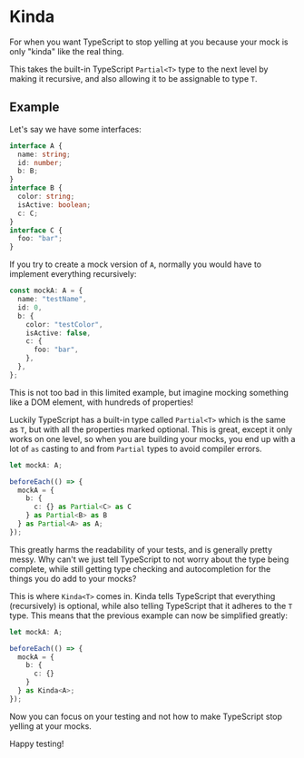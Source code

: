 # Kinda

For when you want TypeScript to stop yelling at you because your mock is only "kinda" like the real thing.

This takes the built-in TypeScript `Partial<T>` type to the next level by making it recursive, and also allowing it to be assignable to type `T`.

## Example

Let's say we have some interfaces:

```typescript
interface A {
  name: string;
  id: number;
  b: B;
}
interface B {
  color: string;
  isActive: boolean;
  c: C;
}
interface C {
  foo: "bar";
}
```

If you try to create a mock version of `A`, normally you would have to implement everything recursively:

```typescript
const mockA: A = {
  name: "testName",
  id: 0,
  b: {
    color: "testColor",
    isActive: false,
    c: {
      foo: "bar",
    },
  },
};
```

This is not too bad in this limited example, but imagine mocking something like a DOM element, with hundreds of properties!

Luckily TypeScript has a built-in type called `Partial<T>` which is the same as `T`, but with all the properties marked optional. This is great, except it only works on one level, so when you are building your mocks, you end up with a lot of `as` casting to and from `Partial` types to avoid compiler errors.

```typescript
let mockA: A;

beforeEach(() => {
  mockA = {
    b: {
      c: {} as Partial<C> as C
    } as Partial<B> as B
  } as Partial<A> as A;
});
```

This greatly harms the readability of your tests, and is generally pretty messy. Why can't we just tell TypeScript to not worry about the type being complete, while still getting type checking and autocompletion for the things you do add to your mocks?

This is where `Kinda<T>` comes in. Kinda tells TypeScript that everything (recursively) is optional, while also telling TypeScript that it adheres to the `T` type. This means that the previous example can now be simplified greatly:

```typescript
let mockA: A;

beforeEach(() => {
  mockA = {
    b: {
      c: {}
    }
  } as Kinda<A>;
});
```

Now you can focus on your testing and not how to make TypeScript stop yelling at your mocks.

Happy testing!
